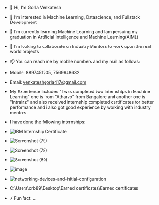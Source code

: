 - 👋 Hi, I’m Gorla Venkatesh
- 👀 I’m interested in Machine Learning, Datascience, and Fullstack Development
- 🌱 I’m currently learning Machine Learning and Iam persuing my graduation in Artificial Intelligence and Machine Learning(AIML)
- 💞️ I’m looking to collaborate on Industry Mentors to work upon the real world projects
- 📫 You can reach me by mobile numbers and my mail as follows:
- Mobile: 8897451205, 7569948632
- Email: venkateshgorla417@gmail.com
- My Experience includes "I was completed two internships in Machine Learning" one is from "Atharvo" from Bangalore and another one is "Intrainz" and also received internship completed certificates for better performance and i also got good experience by working with industry mentors.
- I have done the following internships:
- ![IBM Internship Certificate](https://github.com/venkatesh89357/venkatesh89357/assets/140168875/247e8aac-26e1-4215-80f4-7b0522e0469f)
- ![Screenshot (79)](https://github.com/user-attachments/assets/f8810751-1dd0-4c0e-ac82-80e3bc2ced4f)
- ![Screenshot (78)](https://github.com/user-attachments/assets/d8776c03-3563-47bc-8168-7276e4911dac)
- ![Screenshot (80)](https://github.com/user-attachments/assets/d0e9a5c7-92cf-472a-8b67-0016ef85b674)
- ![image](https://github.com/user-attachments/assets/990fab5b-2b41-45d4-bda6-15318a48b97a)

- ![networking-devices-and-initial-configuration](https://github.com/venkatesh89357/venkatesh89357/assets/140168875/8fdf3119-f726-4b79-8f90-4f86785943d7)
- C:\Users\crb89\Desktop\Earned certificates\Earned certificates



- ⚡ Fun fact: ...

<!---
venkatesh89357/venkatesh89357 is a ✨ special ✨ repository because its `README.md` (this file) appears on your GitHub profile.
You can click the Preview link to take a look at your changes.
--->
